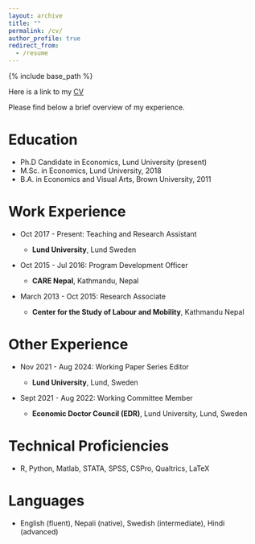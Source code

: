 ```yaml
---
layout: archive
title: ""
permalink: /cv/
author_profile: true
redirect_from:
  - /resume
---
```


{% include base_path %}

Here is a link to my [CV](https://raw.githubusercontent.com/prakritithami/prakritithami.github.io/master/files/CV.pdf)

Please find below a brief overview of my experience.

Education
======
* Ph.D Candidate in Economics, Lund University (present)
* M.Sc. in Economics, Lund University, 2018
* B.A. in Economics and Visual Arts, Brown University, 2011

Work Experience
======
* Oct 2017 - Present: Teaching and Research Assistant
  * **Lund University**, Lund Sweden

* Oct 2015 - Jul 2016: Program Development Officer
  * **CARE Nepal**, Kathmandu, Nepal

* March 2013 - Oct 2015: Research Associate
  * **Center for the Study of Labour and Mobility**, Kathmandu Nepal

  
Other Experience
======
* Nov 2021 - Aug 2024: Working Paper Series Editor
  * **Lund University**, Lund, Sweden

* Sept 2021 - Aug 2022: Working Committee Member
  * **Economic Doctor Council (EDR)**, Lund University, Lund, Sweden
    
Technical Proficiencies
======
* R, Python, Matlab, STATA, SPSS, CSPro, Qualtrics, LaTeX

Languages
======
* English (fluent), Nepali (native), Swedish (intermediate), Hindi (advanced)

